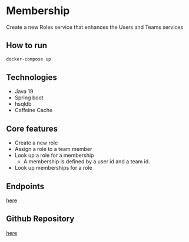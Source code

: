# Membership

Create a new Roles service that enhances the Users and Teams services

## How to run

```sh
docker-compose up
```

## Technologies

- Java 19
- Spring boot
- hsqldb
- Caffeine Cache

## Core features

- Create a new role
- Assign a role to a team member
- Look up a role for a membership
  - A membership is defined by a user id and a team id.
- Look up memberships for a role

## Endpoints

[here](api.http)

## Github Repository

[here](https://github.com/pablo-ungaro/membership)


